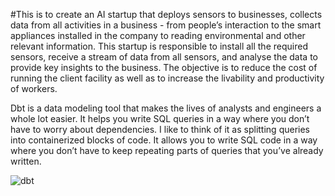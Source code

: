 #This is to create an AI startup that deploys sensors to businesses, collects data from all activities in a business - from people’s interaction to the smart appliances installed in the company to reading environmental and other relevant information. This startup is responsible to install all the required sensors, receive a stream of data from all sensors, and analyse the data to provide key insights to the business. The objective is to reduce the cost of running the client facility as well as to increase the livability and productivity of workers.

Dbt is a data modeling tool that makes the lives of analysts and engineers a whole lot easier. It helps you write SQL queries in a way where you don’t have to worry about dependencies. I like to think of it as splitting queries into containerized blocks of code. It allows you to write SQL code in a way where you don’t have to keep repeating parts of queries that you’ve already written.


![dbt](https://user-images.githubusercontent.com/62420356/135148073-78a53892-2eed-412e-ae2d-43ae73b93840.jpeg)
